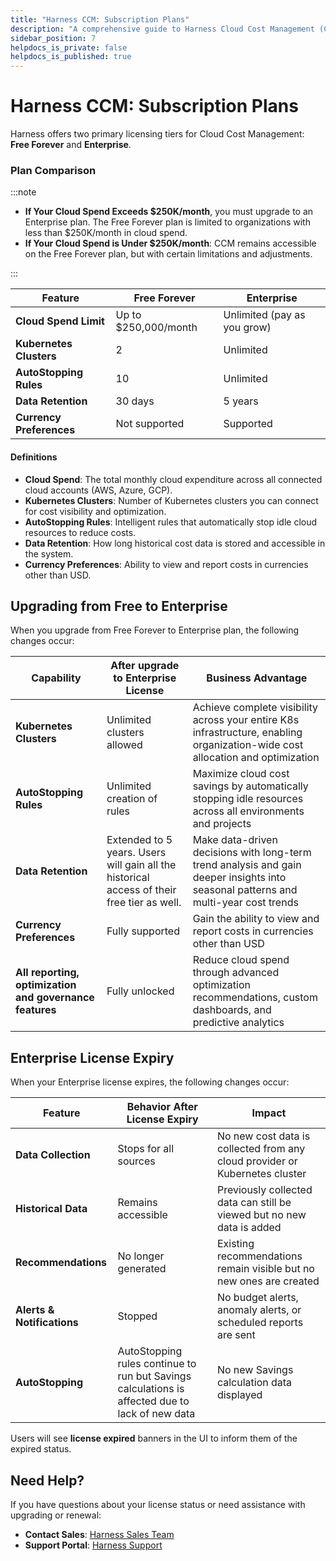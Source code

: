 ```yaml
---
title: "Harness CCM: Subscription Plans"
description: "A comprehensive guide to Harness Cloud Cost Management (CCM) licensing plans, feature limitations, and what happens when your license expires."
sidebar_position: 7
helpdocs_is_private: false
helpdocs_is_published: true
---
```


# Harness CCM: Subscription Plans


Harness offers two primary licensing tiers for Cloud Cost Management: **Free Forever** and **Enterprise**. 

### Plan Comparison

:::note
- **If Your Cloud Spend Exceeds $250K/month**, you must upgrade to an Enterprise plan. The Free Forever plan is limited to organizations with less than $250K/month in cloud spend.
- **If Your Cloud Spend is Under $250K/month**: CCM remains accessible on the Free Forever plan, but with certain limitations and adjustments. 

:::

| Feature | Free Forever | Enterprise |
|---------|-------------|------------|
| **Cloud Spend Limit** | Up to $250,000/month | Unlimited (pay as you grow) |
| **Kubernetes Clusters** | 2 | Unlimited |
| **AutoStopping Rules** | 10 | Unlimited |
| **Data Retention** | 30 days | 5 years |
| **Currency Preferences** | Not supported | Supported |

#### Definitions

- **Cloud Spend**: The total monthly cloud expenditure across all connected cloud accounts (AWS, Azure, GCP).
- **Kubernetes Clusters**: Number of Kubernetes clusters you can connect for cost visibility and optimization.
- **AutoStopping Rules**: Intelligent rules that automatically stop idle cloud resources to reduce costs.
- **Data Retention**: How long historical cost data is stored and accessible in the system.
- **Currency Preferences**: Ability to view and report costs in currencies other than USD.

## Upgrading from Free to Enterprise

When you upgrade from Free Forever to Enterprise plan, the following changes occur:

| Capability | After upgrade to Enterprise License | Business Advantage |
|---------|---------------------|--------|
| **Kubernetes Clusters** | Unlimited clusters allowed | Achieve complete visibility across your entire K8s infrastructure, enabling organization-wide cost allocation and optimization |
| **AutoStopping Rules** | Unlimited creation of rules | Maximize cloud cost savings by automatically stopping idle resources across all environments and projects |
| **Data Retention** | Extended to 5 years. Users will gain all the historical access of their free tier as well. | Make data-driven decisions with long-term trend analysis and gain deeper insights into seasonal patterns and multi-year cost trends |
| **Currency Preferences** | Fully supported | Gain the ability to view and report costs in currencies other than USD |
| **All reporting, optimization and governance features** | Fully unlocked | Reduce cloud spend through advanced optimization recommendations, custom dashboards, and predictive analytics |

## Enterprise License Expiry

When your Enterprise license expires, the following changes occur:

| Feature | Behavior After License Expiry | Impact |
|---------|------------------------------|--------|
| **Data Collection** | Stops for all sources | No new cost data is collected from any cloud provider or Kubernetes cluster |
| **Historical Data** | Remains accessible | Previously collected data can still be viewed but no new data is added |
| **Recommendations** | No longer generated | Existing recommendations remain visible but no new ones are created |
| **Alerts & Notifications** | Stopped | No budget alerts, anomaly alerts, or scheduled reports are sent |
| **AutoStopping** | AutoStopping rules continue to run but Savings calculations is affected due to lack of new data | No new Savings calculation data displayed |

Users will see **license expired** banners in the UI to inform them of the expired status.

## Need Help?

If you have questions about your license status or need assistance with upgrading or renewal:

- **Contact Sales**: [Harness Sales Team](https://www.harness.io/company/contact-sales?utm_source=harness_io&utm_medium=cta&utm_campaign=platform&utm_content=pricing&utm_term=essentials)
- **Support Portal**: [Harness Support](https://support.harness.io)
